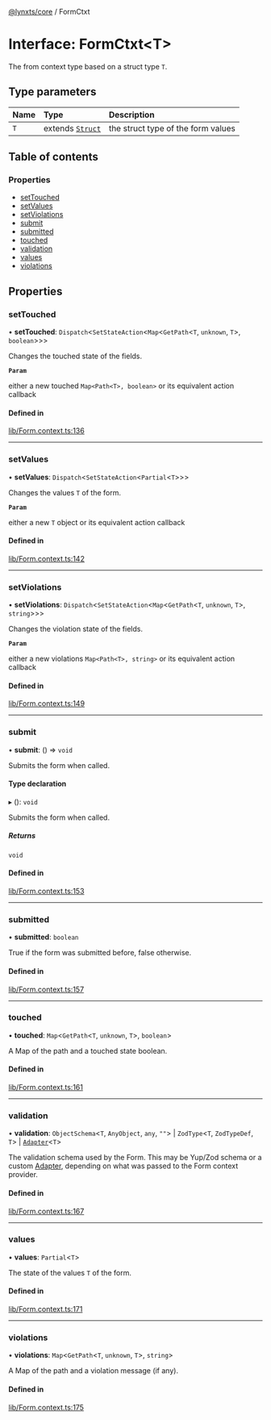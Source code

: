 [@lynxts/core](../README.md) / FormCtxt

# Interface: FormCtxt\<T\>

The from context type based on a struct type `T`.

## Type parameters

| Name | Type | Description |
| :------ | :------ | :------ |
| `T` | extends [`Struct`](../README.md#struct) | the struct type of the form values |

## Table of contents

### Properties

- [setTouched](FormCtxt.md#settouched)
- [setValues](FormCtxt.md#setvalues)
- [setViolations](FormCtxt.md#setviolations)
- [submit](FormCtxt.md#submit)
- [submitted](FormCtxt.md#submitted)
- [touched](FormCtxt.md#touched)
- [validation](FormCtxt.md#validation)
- [values](FormCtxt.md#values)
- [violations](FormCtxt.md#violations)

## Properties

### setTouched

• **setTouched**: `Dispatch`\<`SetStateAction`\<`Map`\<`GetPath`\<`T`, `unknown`, `T`\>, `boolean`\>\>\>

Changes the touched state of the fields.

**`Param`**

either a new touched `Map<Path<T>, boolean>` or its equivalent
       action callback

#### Defined in

[lib/Form.context.ts:136](https://github.com/JoseLion/lynxts/blob/main/packages/core/src/lib/Form.context.ts#L136)

___

### setValues

• **setValues**: `Dispatch`\<`SetStateAction`\<`Partial`\<`T`\>\>\>

Changes the values `T` of the form.

**`Param`**

either a new `T` object or its equivalent action callback

#### Defined in

[lib/Form.context.ts:142](https://github.com/JoseLion/lynxts/blob/main/packages/core/src/lib/Form.context.ts#L142)

___

### setViolations

• **setViolations**: `Dispatch`\<`SetStateAction`\<`Map`\<`GetPath`\<`T`, `unknown`, `T`\>, `string`\>\>\>

Changes the violation state of the fields.

**`Param`**

either a new violations `Map<Path<T>, string>` or its equivalent
       action callback

#### Defined in

[lib/Form.context.ts:149](https://github.com/JoseLion/lynxts/blob/main/packages/core/src/lib/Form.context.ts#L149)

___

### submit

• **submit**: () => `void`

Submits the form when called.

#### Type declaration

▸ (): `void`

Submits the form when called.

##### Returns

`void`

#### Defined in

[lib/Form.context.ts:153](https://github.com/JoseLion/lynxts/blob/main/packages/core/src/lib/Form.context.ts#L153)

___

### submitted

• **submitted**: `boolean`

True if the form was submitted before, false otherwise.

#### Defined in

[lib/Form.context.ts:157](https://github.com/JoseLion/lynxts/blob/main/packages/core/src/lib/Form.context.ts#L157)

___

### touched

• **touched**: `Map`\<`GetPath`\<`T`, `unknown`, `T`\>, `boolean`\>

A Map of the path and a touched state boolean.

#### Defined in

[lib/Form.context.ts:161](https://github.com/JoseLion/lynxts/blob/main/packages/core/src/lib/Form.context.ts#L161)

___

### validation

• **validation**: `ObjectSchema`\<`T`, `AnyObject`, `any`, ``""``\> \| `ZodType`\<`T`, `ZodTypeDef`, `T`\> \| [`Adapter`](Adapter.md)\<`T`\>

The validation schema used by the Form. This may be Yup/Zod schema or a
custom [Adapter<T>](Adapter.md), depending on what was passed to the
Form context provider.

#### Defined in

[lib/Form.context.ts:167](https://github.com/JoseLion/lynxts/blob/main/packages/core/src/lib/Form.context.ts#L167)

___

### values

• **values**: `Partial`\<`T`\>

The state of the values `T` of the form.

#### Defined in

[lib/Form.context.ts:171](https://github.com/JoseLion/lynxts/blob/main/packages/core/src/lib/Form.context.ts#L171)

___

### violations

• **violations**: `Map`\<`GetPath`\<`T`, `unknown`, `T`\>, `string`\>

A Map of the path and a violation message (if any).

#### Defined in

[lib/Form.context.ts:175](https://github.com/JoseLion/lynxts/blob/main/packages/core/src/lib/Form.context.ts#L175)

